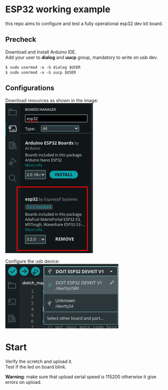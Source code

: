 # ESP32 working example
this repo aims to configure and test a fully operational esp32 dev kit board.

## Precheck
Download and install Arduino IDE.  
Add your user to **dialog** and **uucp** group, mandatory to write on usb dev.
```
$ sudo usermod -a -G dialog $USER
$ sudo usermod -a -G uucp $USER
```
## Configurations
Download resources as shown in the image:  
![download-boards-manager.png](https://github.com/7eXx/DoIt-ESP32-dev-kit-example/blob/master/download-boards-manager.png?raw=true)  

Configure the usb device:  
![configure-serial.png](https://github.com/7eXx/DoIt-ESP32-dev-kit-example/blob/master/configure-serial.png?raw=true)  

# Start
Verify the scretch and upload it.  
Test if the led on board blink.  

**Warning**: make sure that upload serial speed is 115200 otherwise it give errors on upload.

